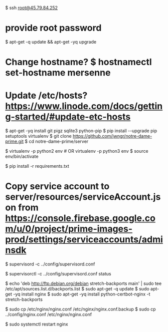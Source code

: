 \$ ssh root@45.79.84.252

# provide root password

\$ apt-get -q update && apt-get -yq upgrade

# Change hostname? \$ hostnamectl set-hostname mersenne

# Update /etc/hosts? https://www.linode.com/docs/getting-started/#update-etc-hosts

$ apt-get -yq install git pigz sqlite3 python-pip
$ pip install --upgrade pip setuptools virtualenv
$ git clone https://github.com/jwngr/notre-dame-prime.git
$ cd notre-dame-prime/server

$ virtualenv -p python2 env  # OR virtualenv -p python3 env
$ source env/bin/activate

\$ pip install -r requirements.txt

# Copy service account to server/resources/serviceAccount.json from https://console.firebase.google.com/u/0/project/prime-images-prod/settings/serviceaccounts/adminsdk

\$ supervisord -c ../config/supervisord.conf

\$ supervisorctl -c ../config/supervisord.conf status

$ echo 'deb http://ftp.debian.org/debian stretch-backports main' | sudo tee /etc/apt/sources.list.d/backports.list
$ sudo apt-get -q update
$ sudo apt-get -yq install nginx
$ sudo apt-get -yq install python-certbot-nginx -t stretch-backports

$ sudo cp /etc/nginx/nginx.conf /etc/nginx/nginx.conf.backup
$ sudo cp ../config/nginx.conf /etc/nginx/nginx.conf

\$ sudo systemctl restart nginx
